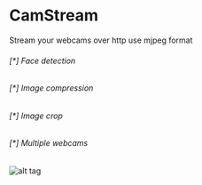 # CamStream
Stream your webcams over http use mjpeg format

###### [*] Face detection
###### [*] Image compression
###### [*] Image crop
###### [*] Multiple webcams
![alt tag](https://raw.githubusercontent.com/avramit/CamStream/master/screenshot.png)
